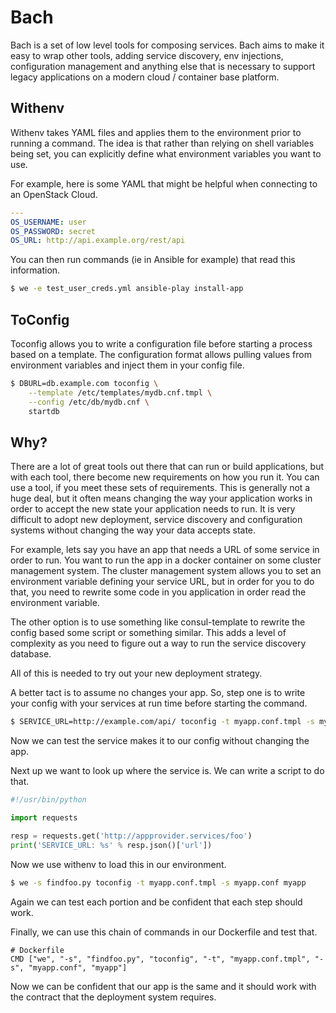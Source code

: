 Bach
====

Bach is a set of low level tools for composing services. Bach aims to
make it easy to wrap other tools, adding service discovery, env
injections, configuration management and anything else that is
necessary to support legacy applications on a modern cloud / container
base platform.




Withenv
-------

Withenv takes YAML files and applies them to the environment prior to
running a command. The idea is that rather than relying on shell
variables being set, you can explicitly define what environment
variables you want to use.

For example, here is some YAML that might be helpful when connecting
to an OpenStack Cloud.

```yaml
---
OS_USERNAME: user
OS_PASSWORD: secret
OS_URL: http://api.example.org/rest/api
```

You can then run commands (ie in Ansible for example) that read this
information.

```bash
$ we -e test_user_creds.yml ansible-play install-app
```

ToConfig
--------

Toconfig allows you to write a configuration file before starting a
process based on a template. The configuration format allows pulling
values from environment variables and inject them in your config
file.

```bash
$ DBURL=db.example.com toconfig \
    --template /etc/templates/mydb.cnf.tmpl \
	--config /etc/db/mydb.cnf \
	startdb
```


Why?
---

There are a lot of great tools out there that can run or build
applications, but with each tool, there become new requirements on how
you run it. You can use a tool, if you meet these sets of
requirements. This is generally not a huge deal, but it often means
changing the way your application works in order to accept the new
state your application needs to run. It is very difficult to adopt new
deployment, service discovery and configuration systems without
changing the way your data accepts state.

For example, lets say you have an app that needs a URL of some service
in order to run. You want to run the app in a docker container on some
cluster management system. The cluster management system allows you to
set an environment variable defining your service URL, but in order
for you to do that, you need to rewrite some code in you application
in order read the environment variable.

The other option is to use something like consul-template to rewrite
the config based some script or something similar. This adds a level
of complexity as you need to figure out a way to run the service
discovery database.

All of this is needed to try out your new deployment strategy.

A better tact is to assume no changes your app. So, step one is to
write your config with your services at run time before starting the
command.

```bash
$ SERVICE_URL=http://example.com/api/ toconfig -t myapp.conf.tmpl -s myapp.conf myapp
```

Now we can test the service makes it to our config without changing
the app.

Next up we want to look up where the service is. We can write a script
to do that.

```python
#!/usr/bin/python

import requests

resp = requests.get('http://appprovider.services/foo')
print('SERVICE_URL: %s' % resp.json()['url'])
```

Now we use withenv to load this in our environment.

```bash
$ we -s findfoo.py toconfig -t myapp.conf.tmpl -s myapp.conf myapp
```

Again we can test each portion and be confident that each step should
work.

Finally, we can use this chain of commands in our Dockerfile and test
that.

```
# Dockerfile
CMD ["we", "-s", "findfoo.py", "toconfig", "-t", "myapp.conf.tmpl", "-s", "myapp.conf", "myapp"]
```

Now we can be confident that our app is the same and it should work
with the contract that the deployment system requires.
